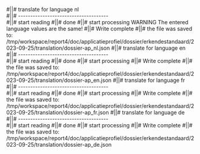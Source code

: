 #||# translate for language nl  
#||# -------------------------------------  
#||# start reading
#||# done
#||# start processing
WARNING The entered language values are the same!
#||# Write complete
#||# the file was saved to: /tmp/workspace/report4/doc/applicatieprofiel/dossier/erkendestandaard/2023-09-25/translation/dossier-ap_nl.json
#||# translate for language en  
#||# -------------------------------------  
#||# start reading
#||# done
#||# start processing
#||# Write complete
#||# the file was saved to: /tmp/workspace/report4/doc/applicatieprofiel/dossier/erkendestandaard/2023-09-25/translation/dossier-ap_en.json
#||# translate for language fr  
#||# -------------------------------------  
#||# start reading
#||# done
#||# start processing
#||# Write complete
#||# the file was saved to: /tmp/workspace/report4/doc/applicatieprofiel/dossier/erkendestandaard/2023-09-25/translation/dossier-ap_fr.json
#||# translate for language de  
#||# -------------------------------------  
#||# start reading
#||# done
#||# start processing
#||# Write complete
#||# the file was saved to: /tmp/workspace/report4/doc/applicatieprofiel/dossier/erkendestandaard/2023-09-25/translation/dossier-ap_de.json
